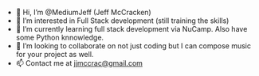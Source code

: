 - 👋 Hi, I’m @MediumJeff (Jeff McCracken)
- 👀 I’m interested in Full Stack development (still training the skills)
- 🌱 I’m currently learning full stack development via NuCamp. Also have some Python knnowledge.
- 💞️ I’m looking to collaborate on not just coding but I can compose music for your project as well.
- 📫 Contact me at jjmccrac@gmail.com


